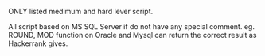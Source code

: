 ONLY listed medimum and hard lever script. 

All script based on MS SQL Server if do not have any special comment.
eg. ROUND, MOD function on Oracle and Mysql can return the correct result as Hackerrank gives.